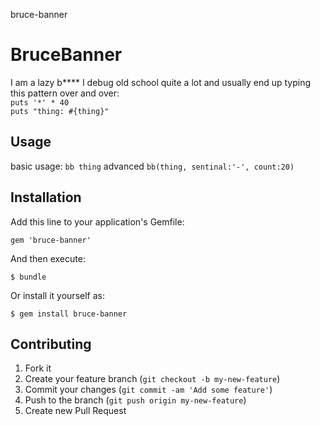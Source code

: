 bruce-banner
# BruceBanner

I am a lazy b****
I debug old school quite a lot and usually end up typing this pattern over and over:  
`puts '*' * 40`  
`puts "thing: #{thing}"`

## Usage

basic usage: 
```bb thing```
advanced `bb(thing, sentinal:'-', count:20)`


## Installation

Add this line to your application's Gemfile:

    gem 'bruce-banner'

And then execute:

    $ bundle

Or install it yourself as:

    $ gem install bruce-banner


## Contributing

1. Fork it
2. Create your feature branch (`git checkout -b my-new-feature`)
3. Commit your changes (`git commit -am 'Add some feature'`)
4. Push to the branch (`git push origin my-new-feature`)
5. Create new Pull Request
